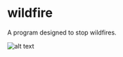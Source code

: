# wildfire
A program designed to stop wildfires.

![alt text]("https://www.github.com/AaditT/wildfire/old/smokey.jpg")
